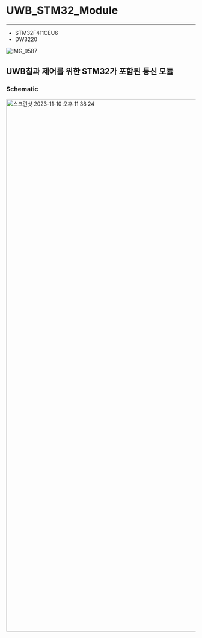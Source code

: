 # UWB_STM32_Module
-------

- STM32F411CEU6
- DW3220

![IMG_9587](https://github.com/UWBV2Xsystem/2023ESWContest_free_1136/assets/109073690/23b561ad-4d67-46e5-addc-e4bc5c8f5293)


## UWB칩과 제어를 위한 STM32가 포함된 통신 모듈


### Schematic

<img width="1412" alt="스크린샷 2023-11-10 오후 11 38 24" src="https://github.com/UWBV2Xsystem/2023ESWContest_free_1136/assets/109073690/e581f0be-f5b3-4be0-b938-fa69cb54b8cc">
